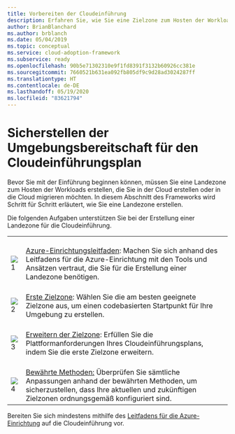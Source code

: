 ```yaml
---
title: Vorbereiten der Cloudeinführung
description: Erfahren Sie, wie Sie eine Zielzone zum Hosten der Workloads erstellen, die Sie in der Cloud erstellen oder in die Cloud migrieren möchten.
author: BrianBlanchard
ms.author: brblanch
ms.date: 05/04/2019
ms.topic: conceptual
ms.service: cloud-adoption-framework
ms.subservice: ready
ms.openlocfilehash: 90b5e71302310e9f1fd8391f3132b60926cc381e
ms.sourcegitcommit: 7660521b631ea092fb805df9c9d28ad3024287ff
ms.translationtype: HT
ms.contentlocale: de-DE
ms.lasthandoff: 05/19/2020
ms.locfileid: "83621794"
---
```

<!-- markdownlint-disable MD026 -->

# <a name="ensure-the-environment-is-prepared-for-the-cloud-adoption-plan"></a>Sicherstellen der Umgebungsbereitschaft für den Cloudeinführungsplan

Bevor Sie mit der Einführung beginnen können, müssen Sie eine Landezone zum Hosten der Workloads erstellen, die Sie in der Cloud erstellen oder in die Cloud migrieren möchten. In diesem Abschnitt des Frameworks wird Schritt für Schritt erläutert, wie Sie eine Landezone erstellen.

Die folgenden Aufgaben unterstützen Sie bei der Erstellung einer Landezone für die Cloudeinführung.

<!-- docsTest:ignore images "_images">
<!-- markdownlint-disable MD033 -->

| | |
|---|---|
| <br> ![1](../_images/icons/1.png) | <br> [Azure-Einrichtungsleitfaden](./azure-setup-guide/index.md): Machen Sie sich anhand des Leitfadens für die Azure-Einrichtung mit den Tools und Ansätzen vertraut, die Sie für die Erstellung einer Landezone benötigen.                                |
| <br> ![2](../_images/icons/2.png) | <br> [Erste Zielzone](./landing-zone/first-landing-zone.md): Wählen Sie die am besten geeignete Zielzone aus, um einen codebasierten Startpunkt für Ihre Umgebung zu erstellen.                                |
| <br> ![3](../_images/icons/3.png) | <br> [Erweitern der Zielzone](./considerations/index.md): Erfüllen Sie die Plattformanforderungen Ihres Cloudeinführungsplans, indem Sie die erste Zielzone erweitern.                                |
| <br> ![4](../_images/icons/4.png) | <br> [Bewährte Methoden:](./azure-best-practices/index.md) Überprüfen Sie sämtliche Anpassungen anhand der bewährten Methoden, um sicherzustellen, dass Ihre aktuellen und zukünftigen Zielzonen ordnungsgemäß konfiguriert sind.                        |

Bereiten Sie sich mindestens mithilfe des [Leitfadens für die Azure-Einrichtung](./azure-setup-guide/index.md) auf die Cloudeinführung vor.
